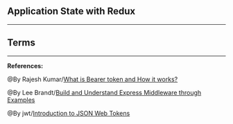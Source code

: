 ## **Application State with Redux**

-------------------------------------------------------------


## **Terms**

-----------------------------------------------

**References:**

@By Rajesh Kumar/[What is Bearer token and How it works?](https://dev.to/cotter/localstorage-vs-cookies-all-you-need-to-know-about-storing-jwt-tokens-securely-in-the-front-end-15id) 

@By Lee Brandt/[Build and Understand Express Middleware through Examples](https://developer.okta.com/blog/2018/09/13/build-and-understand-express-middleware-through-examples)

@By jwt/[Introduction to JSON Web Tokens](https://jwt.io/introduction)
